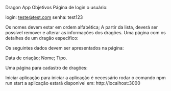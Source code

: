 Dragon App
Objetivos
Página de login o usuário:

login: teste@test.com
senha: test123

Os nomes devem estar em ordem alfabética; A partir da lista, deverá ser possível remover e alterar as informações dos dragões. Uma página com os detalhes de um dragão específico:

Os seguintes dados devem ser apresentados na página:

Data de criação; Nome; Tipo.

Uma página para cadastro de dragões:

Iniciar aplicação
para iniciar a aplicação é necessário rodar o comando npm run start a aplicação estará disponivel em: http://localhost:3000
